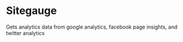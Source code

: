 # Sitegauge
Gets analytics data from google analytics, facebook page insights, and twitter analytics 
